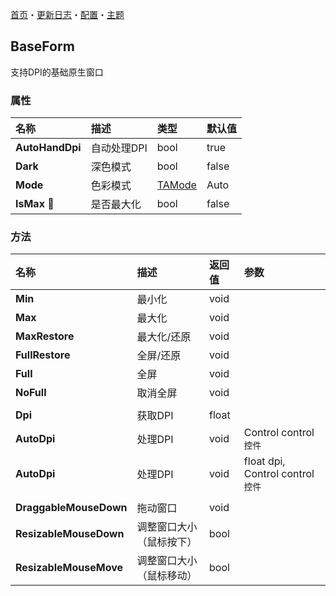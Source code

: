 [首页](../Home.md)・[更新日志](../UpdateLog.md)・[配置](../Config.md)・[主题](../Theme.md)

## BaseForm

支持DPI的基础原生窗口

### 属性

名称 | 描述 | 类型 | 默认值 |
:--|:--|:--|:--|
**AutoHandDpi** | 自动处理DPI | bool | true |
**Dark** | 深色模式 | bool | false |
**Mode** | 色彩模式 | [TAMode](../Control/Enum.md#tamode) | Auto |
**IsMax** 🔴 | 是否最大化 | bool | false |

### 方法

名称 | 描述 | 返回值 | 参数 |
:--|:--|:--|:--|
**Min** | 最小化 | void ||
**Max** | 最大化 | void ||
**MaxRestore** | 最大化/还原 | void ||
**FullRestore** | 全屏/还原 | void ||
**Full** | 全屏 | void ||
**NoFull** | 取消全屏 | void ||
||||
**Dpi** | 获取DPI | float ||
**AutoDpi** | 处理DPI | void | Control control `控件` |
**AutoDpi** | 处理DPI | void | float dpi, Control control `控件` |
||||
**DraggableMouseDown** | 拖动窗口 | void ||
**ResizableMouseDown** | 调整窗口大小（鼠标按下） | bool ||
**ResizableMouseMove** | 调整窗口大小（鼠标移动） | bool ||